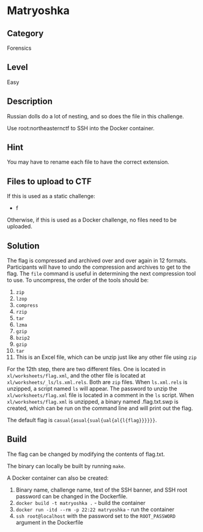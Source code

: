 # Matryoshka

## Category

Forensics

## Level

Easy

## Description

Russian dolls do a lot of nesting, and so does the file in this challenge.

Use root:northeasternctf to SSH into the Docker container.

## Hint

You may have to rename each file to have the correct extension.

## Files to upload to CTF

If this is used as a static challenge:

* f

Otherwise, if this is used as a Docker challenge, no files need to be uploaded.

## Solution

The flag is compressed and archived over and over again in 12 formats. Participants will have to
undo the compression and archives to get to the flag. The `file` command is useful in determining
the next compression tool to use. To uncompress, the order of the tools should be:

1. `zip`
2. `lzop`
3. `compress`
4. `rzip`
5. `tar`
6. `lzma`
7. `gzip`
8. `bzip2`
9. `gzip`
10. `tar`
11. This is an Excel file, which can be unzip just like any other file using `zip`

For the 12th step, there are two different files. One is located in `xl/worksheets/flag.xml`, and
the other file is located at `xl/worksheets/_ls/ls.xml.rels`. Both are `zip` files. When
`ls.xml.rels` is unzipped, a script named `ls` will appear. The password to unzip the
`xl/worksheets/flag.xml` file is located in a comment in the `ls` script. When
`xl/worksheets/flag.xml` is unzipped, a binary named .flag.txt.swp is created, which can be run on
the command line and will print out the flag.

The default flag is `casual{asual{sual{ual{al{l{flag}}}}}}`.

## Build

The flag can be changed by modifying the contents of flag.txt.

The binary can locally be built by running `make`.

A Docker container can also be created:

1. Binary name, challenge name, text of the SSH banner, and SSH root password can be changed in the
Dockerfile.
2. `docker build -t matryoshka .` - build the container
3. `docker run -itd --rm -p 22:22 matryoshka` - run the container
4. `ssh root@localhost` with the password set to the `ROOT_PASSWORD` argument in the Dockerfile
